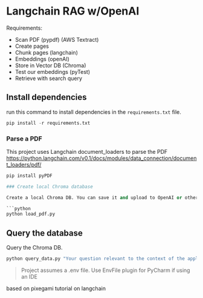 # Langchain RAG w/OpenAI 

Requirements: 
* Scan PDF (pypdf) (AWS Textract)
* Create pages
* Chunk pages (langchain) 
* Embeddings (openAI) 
* Store in Vector DB (Chroma) 
* Test our embeddings (pyTest)
* Retrieve with search query

## Install dependencies

run this command to install dependencies in the `requirements.txt` file. 

```python
pip install -r requirements.txt
```

### Parse a PDF
This project uses Langchain document_loaders to parse the PDF
https://python.langchain.com/v0.1/docs/modules/data_connection/document_loaders/pdf/

```python
pip install pyPDF

### Create local Chroma database

Create a local Chroma DB. You can save it and upload to OpenAI or other vector store.

```python
python load_pdf.py
```

## Query the database

Query the Chroma DB.

```python
python query_data.py "Your question relevant to the context of the application"
```

> Project assumes a .env file. Use EnvFile plugin for PyCharm if using an IDE

based on pixegami tutorial on langchain
